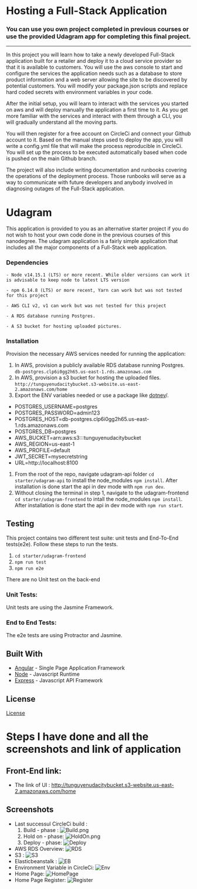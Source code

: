 # Hosting a Full-Stack Application

### **You can use you own project completed in previous courses or use the provided Udagram app for completing this final project.**

---

In this project you will learn how to take a newly developed Full-Stack application built for a retailer and deploy it to a cloud service provider so that it is available to customers. You will use the aws console to start and configure the services the application needs such as a database to store product information and a web server allowing the site to be discovered by potential customers. You will modify your package.json scripts and replace hard coded secrets with environment variables in your code.

After the initial setup, you will learn to interact with the services you started on aws and will deploy manually the application a first time to it. As you get more familiar with the services and interact with them through a CLI, you will gradually understand all the moving parts.

You will then register for a free account on CircleCi and connect your Github account to it. Based on the manual steps used to deploy the app, you will write a config.yml file that will make the process reproducible in CircleCi. You will set up the process to be executed automatically based when code is pushed on the main Github branch.

The project will also include writing documentation and runbooks covering the operations of the deployment process. Those runbooks will serve as a way to communicate with future developers and anybody involved in diagnosing outages of the Full-Stack application.

# Udagram

This application is provided to you as an alternative starter project if you do not wish to host your own code done in the previous courses of this nanodegree. The udagram application is a fairly simple application that includes all the major components of a Full-Stack web application.



### Dependencies

```
- Node v14.15.1 (LTS) or more recent. While older versions can work it is advisable to keep node to latest LTS version

- npm 6.14.8 (LTS) or more recent, Yarn can work but was not tested for this project

- AWS CLI v2, v1 can work but was not tested for this project

- A RDS database running Postgres.

- A S3 bucket for hosting uploaded pictures.

```

### Installation

Provision the necessary AWS services needed for running the application:

1. In AWS, provision a publicly available RDS database running Postgres. `db-postgres.clp6i0gg2h65.us-east-1.rds.amazonaws.com`
1. In AWS, provision a s3 bucket for hosting the uploaded files. `http://tunguyenudacitybucket.s3-website.us-east-2.amazonaws.com/home`
1. Export the ENV variables needed or use a package like [dotnev](https://www.npmjs.com/package/dotenv)/.
- POSTGRES_USERNAME=postgres
- POSTGRES_PASSWORD=admin123
- POSTGRES_HOST=db-postgres.clp6i0gg2h65.us-east-1.rds.amazonaws.com
- POSTGRES_DB=postgres
- AWS_BUCKET=arn:aws:s3:::tunguyenudacitybucket
- AWS_REGION=us-east-1
- AWS_PROFILE=default
- JWT_SECRET=mysecretstring
- URL=http://localhost:8100
1. From the root of the repo, navigate udagram-api folder `cd starter/udagram-api` to install the node_modules `npm install`. After installation is done start the api in dev mode with `npm run dev`.
1. Without closing the terminal in step 1, navigate to the udagram-frontend `cd starter/udagram-frontend` to intall the node_modules `npm install`. After installation is done start the api in dev mode with `npm run start`.

## Testing

This project contains two different test suite: unit tests and End-To-End tests(e2e). Follow these steps to run the tests.

1. `cd starter/udagram-frontend`
1. `npm run test`
1. `npm run e2e`

There are no Unit test on the back-end

### Unit Tests:

Unit tests are using the Jasmine Framework.

### End to End Tests:

The e2e tests are using Protractor and Jasmine.

## Built With

- [Angular](https://angular.io/) - Single Page Application Framework
- [Node](https://nodejs.org) - Javascript Runtime
- [Express](https://expressjs.com/) - Javascript API Framework

## License

[License](LICENSE.txt)
# Steps I have done and all the screenshots and link of application
## Front-End link: 
- The link of UI : http://tunguyenudacitybucket.s3-website.us-east-2.amazonaws.com/home
## Screenshots
- Last successul CircleCi build :
    1. Build - phase :
        ![Build.png](/screenshot/Build.png)
    2. Hold on - phase:
        ![HoldOn.png](/screenshot/HoldOn.png)
    3. Deploy - phase:
        ![Deploy](/screenshot/Deploy.png)
- AWS RDS Overview:
        ![RDS](/screenshot/RDSOverview.png)
- S3 :
        ![S3](/screenshot/S3.png)
- Elasticbeanstalk :
        ![EB](/screenshot/EB.png)
- Environment Variable in CircleCi:
        ![Env](/screenshot/Env.png)
- Home Page:
        ![HomePage](/screenshot/HomePage.png)
- Home Page Register:
        ![Register](/screenshot/Register.png)